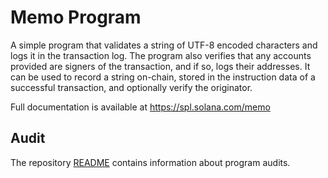 # Memo Program

A simple program that validates a string of UTF-8 encoded characters and logs it
in the transaction log. The program also verifies that any accounts provided are
signers of the transaction, and if so, logs their addresses. It can be used to
record a string on-chain, stored in the instruction data of a successful
transaction, and optionally verify the originator.

Full documentation is available at https://spl.solana.com/memo

## Audit

The repository [README](https://github.com/solana-labs/solana-program-library#audits)
contains information about program audits.
